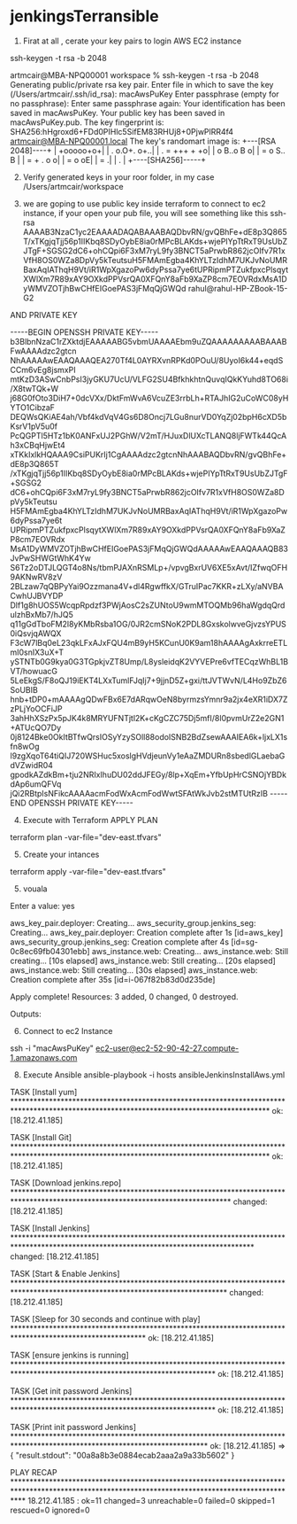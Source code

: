 # jenkingsTerransible

1) Firat at all , cerate your key pairs to login AWS EC2 instance

ssh-keygen -t rsa -b 2048 

artmcair@MBA-NPQ00001 workspace % ssh-keygen -t rsa -b 2048
Generating public/private rsa key pair.
Enter file in which to save the key (/Users/artmcair/.ssh/id_rsa): macAwsPuKey
Enter passphrase (empty for no passphrase):
Enter same passphrase again:
Your identification has been saved in macAwsPuKey.
Your public key has been saved in macAwsPuKey.pub.
The key fingerprint is:
SHA256:hHgroxd6+FDd0PIHlc5SifEM83RHUj8+0PjwPlRR4f4 artmcair@MBA-NPQ00001.local
The key's randomart image is:
+---[RSA 2048]----+
|        +ooooo+o+|
|     . o.O+. o+..|
|    . = +++  + +o|
|     o B..o   B o|
|    = o S..    B |
|   = +   .    o o|
|  = o          oE|
|   =            .|
|    .            |
+----[SHA256]-----+


2) Verify generated keys in your roor folder, in my case /Users/artmcair/workspace

3) we are goping to use public key inside terraform to connect to ec2 instance, if your open your pub file, you will see something like this
 ssh-rsa AAAAB3NzaC1yc2EAAAADAQABAAABAQDbvRN/gvQBhFe+dE8p3Q865T/xTKgjqTjj56p1IIKbq8SDyOybE8ia0rMPcBLAKds+wjePIYpTtRxT9UsUbZJTgF+SGSG2dC6+ohCQpi6F3xM7ryL9fy3BNCT5aPrwbR862jcOIfv7R1xVfH8OS0WZa8DpVy5kTeutsuH5FMAmEgba4KhYLTzIdhM7UKJvNoUMRBaxAqIAThqH9Vt/iR1WpXgazoPw6dyPssa7ye6tUPRipmPTZukfpxcPlsqytXWlXm7R89xAY9OXkdPPVsrQA0XFQnY8aFb9XaZP8cm7EOVRdxMsA1DyWMVZOTjhBwCHfEIGoePAS3jFMqQjGWQd rahul@rahul-HP-ZBook-15-G2


AND PRIVATE KEY

-----BEGIN OPENSSH PRIVATE KEY-----
b3BlbnNzaC1rZXktdjEAAAAABG5vbmUAAAAEbm9uZQAAAAAAAAABAAABFwAAAAdzc2gtcn
NhAAAAAwEAAQAAAQEA270Tf4L0AYRXvnRPKd0POuU/8UyoI6k44+eqdSCCm6vEg8jsmxPI
mtKzD3ASwCnbPsI3jyGKU7UcU/VLFG2SU4BfkhkhtnQuvqIQkKYuhd8TO68i/X8twTQk+W
j68G0fOto3DiH7+0dcVXx/DktFmWvA6VcuZE3rrbLh+RTAJhIG2uCoWC08yHYTO1CibzaF
DEQWsQKiAE4ah/Vbf4kdVqV4Gs6D8Oncj7LGu8nurVD0YqZj02bpH6cXD5bKsrV1pV5u0f
PcQGPTl5HTz1bK0ANFxUJ2PGhW/V2mT/HJuxDlUXcTLANQ8ljFWTk44QcAh3xCBqHjwEt4
xTKkIxlkHQAAA9CsiPUKrIj1CgAAAAdzc2gtcnNhAAABAQDbvRN/gvQBhFe+dE8p3Q865T
/xTKgjqTjj56p1IIKbq8SDyOybE8ia0rMPcBLAKds+wjePIYpTtRxT9UsUbZJTgF+SGSG2
dC6+ohCQpi6F3xM7ryL9fy3BNCT5aPrwbR862jcOIfv7R1xVfH8OS0WZa8DpVy5kTeutsu
H5FMAmEgba4KhYLTzIdhM7UKJvNoUMRBaxAqIAThqH9Vt/iR1WpXgazoPw6dyPssa7ye6t
UPRipmPTZukfpxcPlsqytXWlXm7R89xAY9OXkdPPVsrQA0XFQnY8aFb9XaZP8cm7EOVRdx
MsA1DyWMVZOTjhBwCHfEIGoePAS3jFMqQjGWQdAAAAAwEAAQAAAQB83JvPwSHWGtWhK4Yw
S6Tz2oDTJLQGT4o8Ns/tbmPJAXnRSMLp+/vpvgBxrUV6XE5xAvt/IZfwqOFH9AKNwRV8zV
2BLzaw7qQBPyYai9Ozzmana4V+dl4RgwffkX/GTruIPac7KKR+zLXy/aNVBACwhUJBVYDP
Dlf1g8hUOS5WcqpRpdzf3PWjAosC2sZUNtoU9wmMTOQMb96haWgdqQrdulzhBxMb7/hJQ5
q11gGdTboFM2l8yKMbRsba1OG/0JR2cmSNoK2PDL8GxskolwveGjvzsYPUS0iQsvjqAWQX
F3cW7lBq0eL23qkLFxAJxFQU4mB9yH5KCunU0K9am18hAAAAgAxkrreETLmI0snIX3uX+T
ySTNTb0G9kya0G3TGpkjvZT8Ump/L8ysleidqK2VYVEPre6vfTECqzWhBL1BVT/howuacG
5LeEkgS/F8oQJ19iEKT4LXxTumlFJqIj7+9jjnD5Z+gxi/ttJVTWvN/L4Ho9ZbZ6SoUBIB
hnb+tDP0+mAAAAgQDwFBx6E7dARqwOeN8byrmzsYmnr9a2jx4eXR1iDX7ZzPLjYoOCFiJP
3ahHhXSzPx5pJK4k8MRYUFNTjtl2K+cKgCZC75Dj5mfI/8l0pvmUrZ2e2GN1+ATUcQO7Dy
0j8124Bke0OkItBTfwQrsIOSyYzySOll88odoISNB2BdZsewAAAIEA6k+ljxLX1sfn8wOg
l9zgXqoT64tiQIJ720WSHuc5xoslgHVdjeunVy1eAaZMDURn8sbedlGLaebaGdVZwidR04
gpodkAZdkBm+tju2NRIxIhuDU02ddJFEGy/8lp+XqEm+YfbUpHrCSNOjYBDkdAp6umQFVq
jQi2RBtpIsNFikcAAAAacmFodWxAcmFodWwtSFAtWkJvb2stMTUtRzIB
-----END OPENSSH PRIVATE KEY-----

4) Execute with Terraform APPLY PLAN

terraform plan -var-file="dev-east.tfvars"


5) Create your intances

terraform apply -var-file="dev-east.tfvars"

5) vouala

 Enter a value: yes

aws_key_pair.deployer: Creating...
aws_security_group.jenkins_seg: Creating...
aws_key_pair.deployer: Creation complete after 1s [id=aws_key]
aws_security_group.jenkins_seg: Creation complete after 4s [id=sg-0c8ec69fb04301ebb]
aws_instance.web: Creating...
aws_instance.web: Still creating... [10s elapsed]
aws_instance.web: Still creating... [20s elapsed]
aws_instance.web: Still creating... [30s elapsed]
aws_instance.web: Creation complete after 35s [id=i-067f82b83d0d235de]

Apply complete! Resources: 3 added, 0 changed, 0 destroyed.

Outputs:


6) Connect to ec2 Instance

ssh -i "macAwsPuKey"   ec2-user@ec2-52-90-42-27.compute-1.amazonaws.com


8) Execute Ansible 
   ansible-playbook -i hosts ansibleJenkinsInstallAws.yml

TASK [Install yum] ******************************************************************************************************************************************
ok: [18.212.41.185]

TASK [Install Git] ******************************************************************************************************************************************
ok: [18.212.41.185]

TASK [Download jenkins.repo] ********************************************************************************************************************************
changed: [18.212.41.185]

TASK [Install Jenkins] **************************************************************************************************************************************
changed: [18.212.41.185]

TASK [Start & Enable Jenkins] *******************************************************************************************************************************
changed: [18.212.41.185]

TASK [Sleep for 30 seconds and continue with play] **********************************************************************************************************
ok: [18.212.41.185]

TASK [ensure jenkins is running] ****************************************************************************************************************************
ok: [18.212.41.185]

TASK [Get init password Jenkins] ****************************************************************************************************************************
ok: [18.212.41.185]

TASK [Print init password Jenkins] **************************************************************************************************************************
ok: [18.212.41.185] => {
    "result.stdout": "00a8a8b3e0884ecab2aaa2a9a33b5602"
}

PLAY RECAP **************************************************************************************************************************************************
18.212.41.185              : ok=11   changed=3    unreachable=0    failed=0    skipped=1    rescued=0    ignored=0








